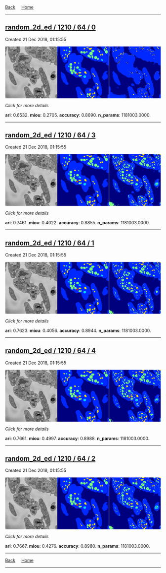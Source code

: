 
[Back](..)&nbsp;&nbsp;&nbsp;&nbsp;&nbsp;[Home](https://leapmanlab.github.io/snapshots)

---

<div class="summary"><a href="0"><h2>random_2d_ed / 1210 / 64 / 0</h2></a><p>Created 21 Dec 2018, 01:15:55
</p><a href="0"><img src="0/media/summary.png" align="center"></a><p>
<i>Click for more details</i>
</p></div>

**ari**: 0.6532. **miou**: 0.2705. **accuracy**: 0.8690. **n_params**: 1181003.0000. 

---

<div class="summary"><a href="3"><h2>random_2d_ed / 1210 / 64 / 3</h2></a><p>Created 21 Dec 2018, 01:15:55
</p><a href="3"><img src="3/media/summary.png" align="center"></a><p>
<i>Click for more details</i>
</p></div>

**ari**: 0.7461. **miou**: 0.4022. **accuracy**: 0.8855. **n_params**: 1181003.0000. 

---

<div class="summary"><a href="1"><h2>random_2d_ed / 1210 / 64 / 1</h2></a><p>Created 21 Dec 2018, 01:15:55
</p><a href="1"><img src="1/media/summary.png" align="center"></a><p>
<i>Click for more details</i>
</p></div>

**ari**: 0.7623. **miou**: 0.4056. **accuracy**: 0.8944. **n_params**: 1181003.0000. 

---

<div class="summary"><a href="4"><h2>random_2d_ed / 1210 / 64 / 4</h2></a><p>Created 21 Dec 2018, 01:15:55
</p><a href="4"><img src="4/media/summary.png" align="center"></a><p>
<i>Click for more details</i>
</p></div>

**ari**: 0.7661. **miou**: 0.4997. **accuracy**: 0.8988. **n_params**: 1181003.0000. 

---

<div class="summary"><a href="2"><h2>random_2d_ed / 1210 / 64 / 2</h2></a><p>Created 21 Dec 2018, 01:15:55
</p><a href="2"><img src="2/media/summary.png" align="center"></a><p>
<i>Click for more details</i>
</p></div>

**ari**: 0.7667. **miou**: 0.4276. **accuracy**: 0.8980. **n_params**: 1181003.0000. 

---

[Back](..)&nbsp;&nbsp;&nbsp;&nbsp;&nbsp;[Home](https://leapmanlab.github.io/snapshots)

---
